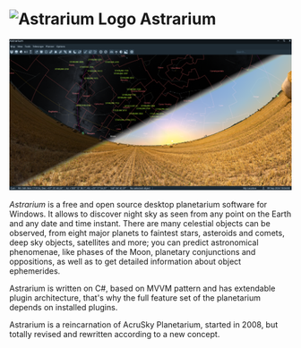 # ![Astrarium Logo](https://github.com/Astrarium/Astrarium/blob/master/Astrarium/Logo/32.png?raw=true) Astrarium

<p align="center">
  <img src="https://github.com/Astrarium/Astrarium/blob/master/Screenshot.png?raw=true">
</p>

*Astrarium* is a free and open source desktop planetarium software for Windows. 
It allows to discover night sky as seen from any point on the Earth and any date and time instant. 
There are many celestial objects can be observed, from eight major planets to faintest stars, asteroids and comets, deep sky objects, satellites and more; you can predict astronomical phenomenae, like phases of the Moon, planetary conjunctions and oppositions, as well as to get detailed information about object ephemerides.

Astrarium is written on C#, based on MVVM pattern and has extendable plugin architecture, that's why the full feature set of the planetarium depends on installed plugins.

Astrarium is a reincarnation of AcruSky Planetarium, started in 2008, but totally revised and rewritten according to a new concept.
